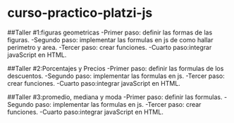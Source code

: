 # curso-practico-platzi-js

##Taller #1:figuras geometricas
-Primer paso: definir las formas de las figuras.
-Segundo paso: implementar las formulas en js de como hallar perimetro y area.
-Tercer paso: crear funciones.
-Cuarto paso:integrar  javaScript en HTML.

##Taller #2:Porcentajes y Precios 
-Primer paso: definir las formulas de los descuentos.
-Segundo paso: implementar las formulas en js.
-Tercer paso: crear funciones.
-Cuarto paso:integrar  javaScript en HTML.

##Taller #3:promedio, mediana y moda 
-Primer paso: definir las formulas.
-Segundo paso: implementar las formulas en js.
-Tercer paso: crear funciones.
-Cuarto paso:integrar  javaScript en HTML.